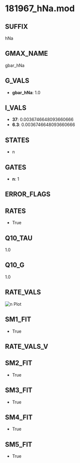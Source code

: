 # 181967_hNa.mod

## SUFFIX

hNa

## GMAX_NAME

gbar_hNa

## G_VALS

- **gbar_hNa**: 1.0

## I_VALS

- **37**: 0.0036746648093660666
- **6.3**: 0.0036746648093660666

## STATES

- n

## GATES

- **n**: 1

## ERROR_FLAGS


## RATES

- True

## Q10_TAU

1.0

## Q10_G

1.0

## RATE_VALS

![n Plot](/Users/pbozelos/Dropbox/icg-Chai-Panos/supermodels/output_markdown_files/IH/181967_hNa.mod/images/n.png)

## SM1_FIT

- True

## RATE_VALS_V

## SM2_FIT

- True

## SM3_FIT

- True

## SM4_FIT

- True

## SM5_FIT

- True


